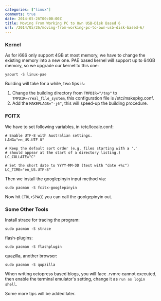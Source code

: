 ```yaml
---
categories: ["linux"]
comments: true
date: 2014-05-26T00:00:00Z
title: Moving From Working PC to Own USB-Disk Based 6
url: /2014/05/26/moving-from-working-pc-to-own-usb-disk-based-6/
---
```


### Kernel
As for i686 only support 4GB at most memory, we have to change the existing memory into a new one. PAE based kernel will support up to 64GB memory, so we upgrade our kernel to this one:     

```
yaourt -S linux-pae

```
Building will take for a while, two tips is:    
1. Change the building directory from `TMPDIR="/tmp"` to `TMPDIR=/real_file_system`, this configuration file is /etc/makepkg.conf.     
2. Add the `MAKEFLAGS="-j6"`, this will speed-up the building procedure.    

### FCITX
We have to set following variables, in /etc/locale.conf:    

```
# Enable UTF-8 with Australian settings.
LANG="en_US.UTF-8"

# Keep the default sort order (e.g. files starting with a '.'
# should appear at the start of a directory listing.)
LC_COLLATE="C"

# Set the short date to YYYY-MM-DD (test with "date +%c")
LC_TIME="en_US.UTF-8"

```
Then we install the googlepinyin input method via:   

```
sudo pacman -S fcitx-googlepinyin

```
Now hit `CTRL+SPACE` you can call the goolgepinyin out.    

### Some Other Tools
Install strace for tracing the program:   

```
sudo pacman -S strace

```
flash-plugins:   

```
sudo pacman -S flashplugin

```
quazilla, another browser:    

```
sudo pacman -S qupzilla

```
When writing octopress based blogs, you will face .rvmrc cannot executed, then enable the terminal emulator's setting, change it as `run as login shell`.    

Some more tips will be added later. 
